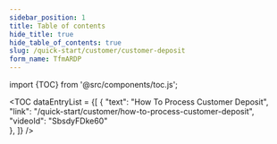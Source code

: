 ```yaml
---
sidebar_position: 1
title: Table of contents
hide_title: true 
hide_table_of_contents: true
slug: /quick-start/customer/customer-deposit 
form_name: TfmARDP
---
```


import {TOC} from '@src/components/toc.js';

<TOC
dataEntryList = {[
{
  "text": "How To Process Customer Deposit", 
  "link": "/quick-start/customer/how-to-process-customer-deposit",
  "videoId": "SbsdyFDke60"  
},
]}
/>
